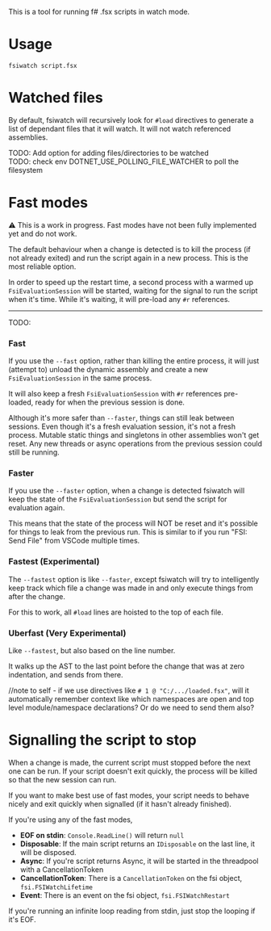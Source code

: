 This is a tool for running f# .fsx scripts in watch mode.

# Usage

```
fsiwatch script.fsx
```

# Watched files

By default, fsiwatch will recursively look for `#load` directives to generate a list of dependant files that it will watch.
It will not watch referenced assemblies.

TODO: Add option for adding files/directories to be watched  
TODO: check env DOTNET_USE_POLLING_FILE_WATCHER to poll the filesystem

# Fast modes

⚠ This is a work in progress. Fast modes have not been fully implemented yet and do not work.

The default behaviour when a change is detected is to kill the process (if not already exited) and run the script again in a new process.
This is the most reliable option.

In order to speed up the restart time, a second process with a warmed up `FsiEvaluationSession` will be started, waiting
for the signal to run the script when it's time. While it's waiting, it will pre-load any `#r` references.


------------------------------

TODO:


### Fast

If you use the `--fast` option, rather than killing the entire process, it will just (attempt to) unload the dynamic assembly and create
a new `FsiEvaluationSession` in the same process.

It will also keep a fresh `FsiEvaluationSession` with `#r` references pre-loaded, ready for when the previous session is done.

Although it's more safer than `--faster`, things can still leak between sessions.
Even though it's a fresh evaluation session, it's not a fresh process. Mutable static things and singletons in other
assemblies won't get reset. Any new threads or async operations from the previous session could still be running.

### Faster

If you use the `--faster` option, when a change is detected fsiwatch will keep the state of the `FsiEvaluationSession`
but send the script for evaluation again.

This means that the state of the process will NOT be reset and it's possible for things to leak from the previous run.
This is similar to if you run "FSI: Send File" from VSCode multiple times.

### Fastest (Experimental)

The `--fastest` option is like `--faster`, except fsiwatch will try to intelligently keep track which file a change
was made in and only execute things from after the change.

For this to work, all `#load` lines are hoisted to the top of each file.


### Uberfast (Very Experimental)

Like `--fastest`, but also based on the line number.

It walks up the AST to the last point before the change that was at zero indentation, and sends from there.

//note to self - if we use directives like `# 1 @ "C:/.../loaded.fsx"`, will it automatically remember context like which namespaces
are open and top level module/namespace declarations? Or do we need to send them also?

# Signalling the script to stop

When a change is made, the current script must stopped before the next one can be run. If your script doesn't exit quickly,
the process will be killed so that the new session can run.

If you want to make best use of fast modes, your script needs to behave nicely and exit quickly when signalled (if it hasn't already finished).

If you're using any of the fast modes,

 - **EOF on stdin**: `Console.ReadLine()` will return `null`
 - **Disposable**: If the main script returns an `IDisposable` on the last line, it will be disposed.
 - **Async**: If you're script returns Async, it will be started in the threadpool with a CancellationToken
 - **CancellationToken**: There is a `CancellationToken` on the fsi object, `fsi.FSIWatchLifetime`
 - **Event**: There is an event on the fsi object, `fsi.FSIWatchRestart`


If you're running an infinite loop reading from stdin, just stop the looping if it's EOF.


